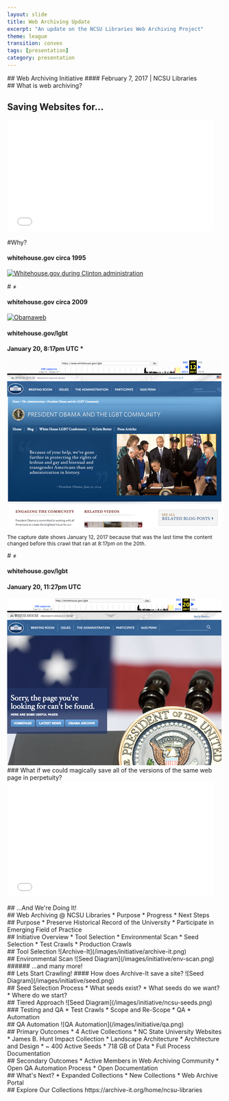 ```yaml
---
layout: slide
title: Web Archiving Update
excerpt: "An update on the NCSU Libraries Web Archiving Project"
theme: league
transition: convex
tags: [presentation]
category: presentation
---
```

<section data-markdown data-notes="^Note:">
## Web Archiving Initiative
#### February 7, 2017 | NCSU Libraries
</section>

<section data-markdown data-notes="^Note:">
## What is web archiving?
</section>

<section>
<h2>Saving Websites for...</h2>
<iframe src="//giphy.com/embed/l3q2OaMcG9xLbERAA" width="480" height="260" frameBorder="0" class="giphy-embed" allowFullScreen></iframe><p><a href="http://giphy.com/gifs/l3q2OaMcG9xLbERAA"></a></p>
</section>

<section data-markdown data-notes="^Note:">
#Why?
</section>

<section>
<h4>whitehouse.gov circa 1995</h4>

<a title="By WhiteHouse.gov (http://clinton1.nara.gov) [Public domain], via Wikimedia Commons" href="https://commons.wikimedia.org/wiki/File%3AWhitehouse.gov_during_Clinton_administration.gif"><img width="256" alt="Whitehouse.gov during Clinton administration" src="https://upload.wikimedia.org/wikipedia/commons/f/fc/Whitehouse.gov_during_Clinton_administration.gif"/></a>
</section>

<section data-markdown data-notes="^Note:">
# ≠
</section>

<section>
<h4>whitehouse.gov circa 2009</h4>
<a title="By Executive Office of the President; screenshot by Rosserluke (http://www.whitehouse.gov/) [Public domain or CC BY 3.0 (http://creativecommons.org/licenses/by/3.0)], via Wikimedia Commons" href="https://commons.wikimedia.org/wiki/File%3AObamaweb.jpg"><img width="512" alt="Obamaweb" src="https://upload.wikimedia.org/wikipedia/commons/thumb/3/3f/Obamaweb.jpg/512px-Obamaweb.jpg"/></a>
</section>

<section>
<h4>whitehouse.gov/lgbt</h4>
<h4>January 20, 8:17pm UTC * </h4>

<img src="/images/initiative/jan-20-817pm.png">

<p style="font-size: 12px;"> The capture date shows January 12, 2017 because that was the last time the content changed before this crawl that ran at 8:17pm on the 20th.</p>

</section>

<section data-markdown data-notes="^Note:">
# ≠
</section>

<section>
<h4>whitehouse.gov/lgbt</h4>
<h4>January 20, 11:27pm UTC</h4>

<img src="/images/initiative/jan-20-1127pm.png">

</section>

<section data-markdown data-notes="^Note:">
### What if we could magically save all of the versions of the same web page in perpetuity?
</section>


<section>
<iframe src="//giphy.com/embed/LwAjTGdSWNRYc" width="480" height="270" frameBorder="0" class="giphy-embed" allowFullScreen></iframe><p><a href="http://giphy.com/gifs/shorts-december-LwAjTGdSWNRYc"></a></p>
</section>

<section data-markdown data-notes="^Note:">
## ...And We're Doing It!
</section>


<section data-markdown data-notes="^Note:">
## Web Archiving @ NCSU Libraries
* Purpose
* Progress
* Next Steps
</section>


<section data-markdown data-notes="^Note:">
## Purpose
* Preserve Historical Record of the University
* Participate in Emerging Field of Practice
</section>


<section data-markdown data-notes="^Note:">
## Initiative Overview
* Tool Selection
* Environmental Scan
* Seed Selection
* Test Crawls
* Production Crawls
</section>


<section data-markdown data-notes="^Note:">
## Tool Selection
![Archive-It](/images/initiative/archive-it.png)
</section>


<section data-markdown data-notes="^Note:">
## Environmental Scan
![Seed Diagram](/images/initiative/env-scan.png)
###### ...and many more!
</section>

<section data-markdown data-notes="^Note:">
## Lets Start Crawling!
#### How does Archive-It save a site?
![Seed Diagram](/images/initiative/seed.png)
</section>

<section data-markdown data-notes="^Note:">
## Seed Selection Process
* What seeds exist?
* What seeds do we want?
* Where do we start?

</section>

<section data-markdown data-notes="^Note:">
## Tiered Approach
![Seed Diagram](/images/initiative/ncsu-seeds.png)

</section>



<section data-markdown data-notes="^Note:">
### Testing and QA
* Test Crawls
* Scope and Re-Scope
* QA
* Automation
</section>


<section data-markdown data-notes="^Note:">
## QA Automation
![QA Automation](/images/initiative/qa.png)
</section>


<section data-markdown data-notes="^Note:">
## Primary Outcomes
* 4 Active Collections
  * NC State University Websites
  * James B. Hunt Impact Collection
  * Landscape Architecture
  * Architecture and Design
* ~ 400 Active Seeds
* 718 GB of Data
* Full Process Documentation
</section>


<section data-markdown data-notes="^Note:">
## Secondary Outcomes
* Active Members in Web Archiving Community
* Open QA Automation Process
* Open Documentation
</section>


<section data-markdown data-notes="^Note:">
## What's Next?
* Expanded Collections
* New Collections
* Web Archive Portal
</section>

<section data-markdown data-notes="^Note:">
## Explore Our Collections
https://archive-it.org/home/ncsu-libraries
</section>
